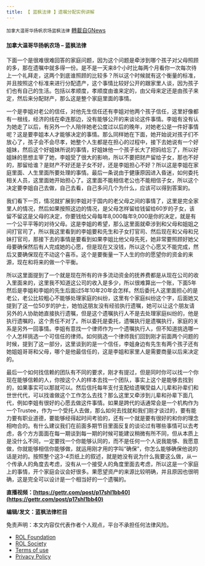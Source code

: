```yaml
---
title: 【 蓝枫法律 】遗嘱分配实例讲解
---
```

`加拿大温哥华扬帆农场蓝枫法律` [轉載自GNews](https://gnews.org/zh-hans/2473968/)

#### **加拿大温哥华扬帆农场 – 蓝枫法律**
  
下面一个是很难很难回答的家庭问题，因为这个问题是牵涉到哪个孩子对父母照顾的多，那在遗嘱中就多得一份。是不是一天来8个小时比每两个月看你一次每次待上一个礼拜走，这两个到底谁照顾的比较多？所以这个时候就有这个衡量的标准，并且按照这个标准来进行分配遗产，这个事情比较好公开的跟家里人谈，因为孩子们也有自己的生活。包括以孝顺度，孝顺度由谁来定的，由父母来定还是由孩子来定，然后来分配财产，那么这是整个家庭里面的事情。
 
一个是李姐对老公的信任，对他先生信任还有李姐对他两个孩子信任，这里好像都有一根线，经济的线在牵连那边，没有能够公开的来谈论这件事情。李姐有没有认为她走了以后，有另外一个人陪伴她老公度过以后的晚年，对她老公是一件好事情呢？这是要李姐本人才能够决定的事情。那么同样她在下面，她开始说对孩子们不放心了，孩子会不会尽孝，她整个人生都是在担心的过程中，接下去她说有一个好姐妹，然后这个好姐妹所说的事情，好姐妹他一个孩子长大了把妈给忘了，所以好姐妹的思想主宰了她，李姐受了很大的影响，所以不要把财产留给子女，那也不好的，那留给谁？是财产不好还是子女不好，还是李姐担心不好？所以这是李姐在家庭里面、人生里面所要处理的事情。最后一条说由于健康原因进入昏迷，如何委托相关人员，这里面她开始担心了。这里面不能相信老公也不能相信子女，所以这个决定要李姐自己去做，自己去看，自己多问几个为什么，应该可以得到答案的。
 
我们看下一页，情况就扩展到李姐对于国内的老父母之间的事情了，这里是完全家里人的情况，然后如果按照这边的情况，是父母怎样留给钱留给60岁的子女，该留不留这是父母的决定，你要钱给父母每年8,000每年9,000是你的决定，就是有一个公平平等的对待父母。这是李姐的希望，那么这里面就牵涉到和父母和姐姐之间打官司了，所以我这里看到的李姐要和先生和子女打官司、然后现在和父母和兄妹打官司，那接下去的事情是要看到如果李姐比他父母先死，她非常要照顾好她父母要确保然后有人完成她的心愿，但是现在又没钱，所以这个心愿又不能完成，然后又要确保现在不动这个喜币。这个是要衡量一下人生的你的愿望你的资金的来源，现在和将来的做一个平衡。
 
所以这里面提到了一个就是现在所有的许多流动资金的抚养费都是从现在公司的收入里面来的，这里我不知道这公司的收入是多少，所以很难算出一个账，下面5年然后是李姐和李姐的先生后面过5年10年20年会怎样。然后委托人这里面担心的是老公，老公比较粗心不能够处理家庭的纠纷，这里有个家庭纠纷这个字，后面她又提到了这一位50岁的护士，她怕这朋友没有经验执行遗嘱，她可以让这个朋友请另外的人协助她直接执行遗嘱，但是这个遗嘱执行人不是去处理家庭纠纷的，他是执行遗嘱的，这个责任不对了。所以委托是委托，遗嘱执行是遗嘱执行，家庭的关系是另外一回事情。李姐有意找一个律师作为一个遗嘱执行人，但不知道挑选哪一个人怎样挑选一个可信任的律师。如何挑选一个律师我们回到刚才前面两个问题的时候，提到了这一部分，这里谈到的是一个信任，李姐身边有先生有两个孩子还有她姐姐哥哥和父母，哪个是他最信任的，这是李姐和家里人是需要商量以后来决定的。
 
最后一个如何找信赖的团队有不同的要求，刚才有提过，但是同时你可以找一个你现在能够信赖的人，你按这个人的样本去找一个团队，事实上这个是能够去找到的，如果事实可以那就可以。然后信托每年支付支配给遗嘱受益人儿辈和孙辈们和世世代代，可以找谁做这个工作怎么去找？那么这里又牵涉到儿辈和孙辈下面几代，例如李姐有很好的心愿去做这件事情。如果是跨代的话通常会是一个机构作为一个Trustee，作为一个受托人去做，那么如何去找就和我们刚才谈过的，要有能力要有职业道德，要能够经得起时间考验的，还有一个就是要有很好的和你的理念相吻合的。有什么建议我们在前面多期节目里面反复的谈论过有哪些事情可以去考虑，各个方方面面在每一期谈到每一期的时候可能建议稍微有所不同，但从本质上是没什么不同，一定要找一个你能够认同的，而不是任何一个人说我能够、我愿意做，你就能够相信你能够做，就运用刚才用的字叫“确保”，你怎么能够确保他说的话是对的。按照整个这3-4页纸上的叙述，就是她没有说为什么我要这么做，从一个传承人的角度去考虑，没有从一个接受人的角度里面去考虑，所以这是一个家庭上的事情，开个家庭会议会好很多。果愿望资产的来源比较明确，并且原因也很明确，这是完全可以设计是一个相当好的一个遗嘱的。
 
**直播视频：[https://gettr.com/post/p17shl1bb40](https://gettr.com/post/p17shl1bb40)**
 
**编辑/发文：蓝枫法律栏目**

免责声明：本文内容仅代表作者个人观点，平台不承担任何法律风险。
  
- [ROL Foundation](https://rolfoundation.org/)
- [ROL Society](https://rolsociety.org/)
- [Terms of use](https://gnews.org/terms-of-use-3/)
- [Privacy Policy](https://gnews.org/privacy-policy/)
